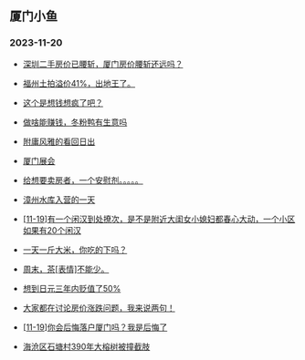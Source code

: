 ## 厦门小鱼 
### 2023-11-20

+ [深圳二手房价已腰斩，厦门房价腰斩还远吗？](http://bbs.xmfish.com/read-htm-tid-18107987.html)

+ [福州土拍溢价41%，出地王了。](http://bbs.xmfish.com/read-htm-tid-18107949.html)

+ [这个是想钱想疯了吧？](http://bbs.xmfish.com/read-htm-tid-18108162.html)

+ [做啥能赚钱，冬粉鸭有生意吗](http://bbs.xmfish.com/read-htm-tid-18107991.html)

+ [附庸风雅的看回日出](http://bbs.xmfish.com/read-htm-tid-18108010.html)

+ [厦门展会](http://bbs.xmfish.com/read-htm-tid-18107964.html)

+ [给想要卖房者，一个安慰剂。。。。。](http://bbs.xmfish.com/read-htm-tid-18108166.html)

+ [漳州水库入营的一天](http://bbs.xmfish.com/read-htm-tid-18108078.html)

+ [[11-19]有一个闲汉到处撩次，是不是附近大闺女小媳妇都春心大动，一个小区如果有20个闲汉](http://bbs.xmfish.com/read-htm-tid-18107993.html)

+ [一天一斤大米，你吃的下吗？](http://bbs.xmfish.com/read-htm-tid-18108068.html)

+ [周末，茶[表情]不能少。](http://bbs.xmfish.com/read-htm-tid-18108119.html)

+ [想到日元三年内贬值了50%](http://bbs.xmfish.com/read-htm-tid-18108161.html)

+ [大家都在讨论房价涨跌问题，我来说两句！](http://bbs.xmfish.com/read-htm-tid-18108235.html)

+ [[11-19]你会后悔落户厦门吗？我是后悔了](http://bbs.xmfish.com/read-htm-tid-18108266.html)

+ [海沧区石塘村390年大榕树被撞截肢](http://bbs.xmfish.com/read-htm-tid-18108277.html)

